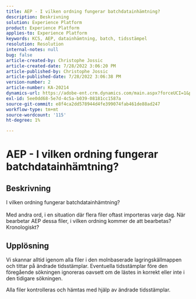 ```yaml
---
title: AEP - I vilken ordning fungerar batchdatainhämtning?
description: Beskrivning
solution: Experience Platform
product: Experience Platform
applies-to: Experience Platform
keywords: KCS, AEP, datainhämtning, batch, tidsstämpel
resolution: Resolution
internal-notes: null
bug: false
article-created-by: Christophe Jossic
article-created-date: 7/28/2022 3:06:20 PM
article-published-by: Christophe Jossic
article-published-date: 7/28/2022 3:06:38 PM
version-number: 2
article-number: KA-20214
dynamics-url: https://adobe-ent.crm.dynamics.com/main.aspx?forceUCI=1&pagetype=entityrecord&etn=knowledgearticle&id=c18d60d0-860e-ed11-82e5-000d3a379dbc
exl-id: 5ee0dd68-5e7d-4c5a-b039-08181cc1587a
source-git-commit: e8f4ca2dd578944d4fe399074fab461de88ad247
workflow-type: tm+mt
source-wordcount: '115'
ht-degree: 1%

---
```


# AEP - I vilken ordning fungerar batchdatainhämtning?

## Beskrivning

I vilken ordning fungerar batchdatainhämtning?<br><br>Med andra ord, i en situation där flera filer oftast importeras varje dag. När bearbetar AEP dessa filer, i vilken ordning kommer de att bearbetas? Kronologiskt?

## Upplösning


Vi skannar alltid igenom alla filer i den molnbaserade lagringskällmappen och tittar på ändrade tidsstämplar. Eventuella tidsstämplar före den föregående sökningen ignoreras oavsett om de lästes in korrekt eller inte i den tidigare sökningen.

Alla filer kontrolleras och hämtas med hjälp av ändrade tidsstämplar.
